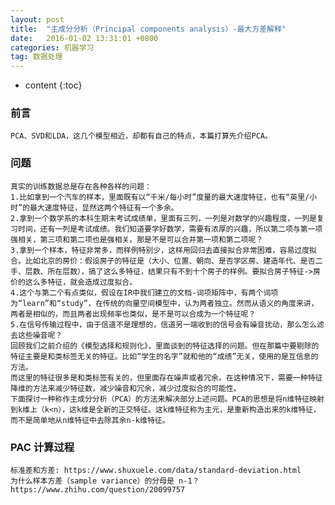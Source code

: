```yaml
---
layout: post
title:  "主成分分析（Principal components analysis）-最大方差解释"
date:   2016-01-02 13:31:01 +0800
categories: 机器学习
tag: 数据处理
---
```


* content
{:toc}


### 前言
    PCA、SVD和LDA，这几个模型相近，却都有自己的特点，本篇打算先介绍PCA。
    
### 问题
    真实的训练数据总是存在各种各样的问题：
    1.比如拿到一个汽车的样本，里面既有以“千米/每小时”度量的最大速度特征，也有“英里/小时”的最大速度特征，显然这两个特征有一个多余。
    2.拿到一个数学系的本科生期末考试成绩单，里面有三列，一列是对数学的兴趣程度，一列是复习时间，还有一列是考试成绩。我们知道要学好数学，需要有浓厚的兴趣，所以第二项与第一项强相关，第三项和第二项也是强相关。那是不是可以合并第一项和第二项呢？
    3.拿到一个样本，特征非常多，而样例特别少，这样用回归去直接拟合非常困难，容易过度拟合。比如北京的房价：假设房子的特征是（大小、位置、朝向、是否学区房、建造年代、是否二手、层数、所在层数），搞了这么多特征，结果只有不到十个房子的样例。要拟合房子特征->房价的这么多特征，就会造成过度拟合。   
    4.这个与第二个有点类似，假设在IR中我们建立的文档-词项矩阵中，有两个词项为“learn”和“study”，在传统的向量空间模型中，认为两者独立。然而从语义的角度来讲，两者是相似的，而且两者出现频率也类似，是不是可以合成为一个特征呢？
    5.在信号传输过程中，由于信道不是理想的，信道另一端收到的信号会有噪音扰动，那么怎么滤去这些噪音呢？
    回顾我们之前介绍的《模型选择和规则化》，里面谈到的特征选择的问题。但在那篇中要剔除的特征主要是和类标签无关的特征。比如“学生的名字”就和他的“成绩”无关，使用的是互信息的方法。
    而这里的特征很多是和类标签有关的，但里面存在噪声或者冗余。在这种情况下，需要一种特征降维的方法来减少特征数，减少噪音和冗余，减少过度拟合的可能性。
    下面探讨一种称作主成分分析（PCA）的方法来解决部分上述问题。PCA的思想是将n维特征映射到k维上（k<n），这k维是全新的正交特征。这k维特征称为主元，是重新构造出来的k维特征，而不是简单地从n维特征中去除其余n-k维特征。
    
### PAC 计算过程

    标准差和方差: https://www.shuxuele.com/data/standard-deviation.html
    为什么样本方差（sample variance）的分母是 n-1？ https://www.zhihu.com/question/20099757


